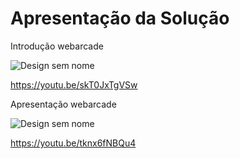 # Apresentação da Solução

Introdução webarcade


![Design sem nome](https://github.com/ICEI-PUC-Minas-PMV-ADS/pmv-ads-2024-1-e3-proj-mov-t7-g2/assets/144962568/f18dfe1e-7e7e-4c0a-824d-cc225a0e9c6f)


https://youtu.be/skT0JxTgVSw


Apresentação webarcade

![Design sem nome](https://github.com/ICEI-PUC-Minas-PMV-ADS/pmv-ads-2024-1-e3-proj-mov-t7-g2/assets/144962568/f18dfe1e-7e7e-4c0a-824d-cc225a0e9c6f)

https://youtu.be/tknx6fNBQu4
